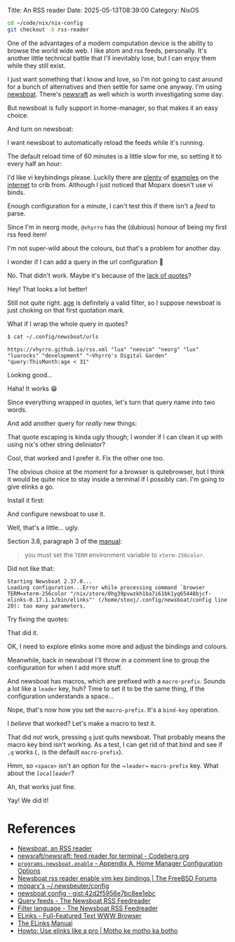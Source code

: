 Title: An RSS reader
Date: 2025-05-13T08:39:00
Category: NixOS

```bash
cd ~/code/nix/nix-config
git checkout -b rss-reader
```

One of the advantages of a modern computation device is the ability to browse the world wide web. I like atom and rss feeds, personally. It's another little technical battle that I'll inevitably lose, but I can enjoy them while they still exist.

I just want something that I know and love, so I'm not going to cast around for a bunch of alternatives and then settle for same one anyway. I'm using [newsboat](https://newsboat.org/). There's [newsraft](https://codeberg.org/newsraft/newsraft) as well which is worth investigating some day.

But newsboat is fully support in home-manager, so that makes it an easy choice.

<!-- TODO Link to commit 402a6b8 -->

And turn on newsboat:

<!-- TODO Link to commit dc081c2 -->

I want newsboat to automatically reload the feeds while it's running.

<!-- TODO Link to commit 372ed96 -->

The default reload time of 60 minutes is a little slow for me, so setting it to every half an hour:

<!-- TODO Link to commit de11f80 -->

I'd like vi keybindings please. Luckily there are [plenty](https://moparx.com/configs/newsbeuter/) of [examples](https://forums.freebsd.org/threads/newsboat-rss-reader-enable-vim-key-bindings.69448/) on the [internet](https://gist.github.com/anonymous/42d2f5956e7bc8ee1ebc) to crib from. Although I just noticed that Moparx doesn't use vi binds.

<!-- TODO Link to commit 523b823 -->

Enough configuration for a minute, I can't test this if there isn't a _feed_ to parse.

Since I'm in neorg mode, `@vhyrro` has the (dubious) honour of being my first rss feed item!

<!-- TODO Link to commit 963dad7 -->

<!-- TODO Insert image 42-newsboat_vhyrro_feed.png
-->

I'm not super-wild about the colours, but that's a problem for another day.

I wonder if I can add a query in the url configuration 🤔

<!-- TODO Link to commit 5f05957 -->

<!-- TODO Insert image 42-broken_query.png -->

No. That didn't work. Maybe it's because of the [lack of quotes](https://newsboat.org/releases/2.39/docs/newsboat.html#_query_feeds)?

<!-- TODO Link to commit 3b35cd1 -->

Hey! That looks a lot better!

<!-- TODO Insert image 42-still_broken_query.png -->

Still not quite right. [age](https://newsboat.org/releases/2.39/docs/newsboat.html#attr-age) is definitely a valid filter, so I suppose newsboat is just choking on that first quotation mark.

What if I wrap the whole query in quotes?

<!-- TODO Link to commit 72cf894 -->

```bash
$ cat ~/.config/newsboat/urls
```

```
https://vhyrro.github.io/rss.xml "lua" "neovim" "neorg" "lux" "luarocks" "development" "~Vhyrro's Digital Garden"
"query:ThisMonth:age < 31"
```

Looking good...

<!-- TODO Insert image 42-working_query.png -->

Haha! It works 😁

Since everything wrapped in quotes, let's turn that query name into two words.

<!-- TODO Link to commit 777fd83 -->

And add another query for _really_ new things:

<!-- TODO Link to commit 335b949 -->

That quote escaping is kinda ugly though; I wonder if I can clean it up with using nix's other string deliniator?

<!-- TODO Link to commit 6c8af13 -->

Cool, that worked and I prefer it. Fix the other one too.

<!-- TODO Link to commit 5740082 -->

The obvious choice at the moment for a browser is qutebrowser, but I think it would be quite nice to stay inside a terminal if I possibly can. I'm going to give elinks a go.

Install it first:

<!-- TODO Link to commit ec37c18 -->

And configure newsboat to use it.

<!-- TODO Link to commit 27524c2 -->

<!-- TODO Insert image 42-elinks_default.png -->

Well, that's a little... ugly.

Section 3.8, paragraph 3 of the [manual](http://elinks.cz/documentation/manual.html):

> you must set the `TERM` environment variable to `xterm-256color`.

<!-- TODO Link to commit 5991531 -->

Did not like that:

```
Starting Newsboat 2.37.0...
Loading configuration...Error while processing command `browser TERM=xterm-256color "/nix/store/0hg39pvwzkh1ba7i61bk1yq65448bjcf-elinks-0.17.1.1/bin/elinks"' (/home/stooj/.config/newsboat/config line 20): too many parameters.
```

Try fixing the quotes:

<!-- TODO Link to commit a975b89 -->

That did it.

OK, I need to explore elinks some more and adjust the bindings and colours.

Meanwhile, back in newsboat I'll throw in a comment line to group the configuration for when I add more stuff.

<!-- TODO Link to commit f932b5a -->

And newsboat has macros, which are prefixed with a `macro-prefix`. Sounds a lot like a `leader` key, huh? Time to set it to be the same thing, if the configuration understands a space...

<!-- TODO Link to commit 63a4b87 -->

Nope, that's now how you set the `macro-prefix`. It's a `bind-key` operation.

<!-- TODO Link to commit a03124c -->

I _believe_ that worked? Let's make a macro to test it.

<!-- TODO Link to commit a0c65dd -->

That did _not_ work, pressing `q` just quits newsboat. That probably means the macro key bind isn't working. As a test, I can get rid of that bind and see if `,q` works (`,` is the default `macro-prefix`).

<!-- TODO Link to commit e78d3e4 -->

Hmm, so `<space>` isn't an option for the ~`leader`~ `macro-prefix` key. What about the _`localleader`_?

<!-- TODO Link to commit 506da01 -->

Ah, that works just fine.

Yay! We did it!

# References

- [Newsboat, an RSS reader](https://newsboat.org/)
- [newsraft/newsraft: feed reader for terminal - Codeberg.org](https://codeberg.org/newsraft/newsraft)
- [`programs.newsboat.enable` - Appendix A. Home Manager Configuration Options](https://nix-community.github.io/home-manager/options.xhtml#opt-programs.newsboat.enable)
- [Newsboat rss reader enable vim key bindings | The FreeBSD Forums](https://forums.freebsd.org/threads/newsboat-rss-reader-enable-vim-key-bindings.69448/)
- [moparx's ~/.newsbeuter/config](https://moparx.com/configs/newsbeuter/)
- [newsboat config - gist:42d2f5956e7bc8ee1ebc](https://gist.github.com/anonymous/42d2f5956e7bc8ee1ebc)
- [Query feeds - The Newsboat RSS Feedreader](https://newsboat.org/releases/2.39/docs/newsboat.html#_query_feeds)
- [Filter language - The Newsboat RSS Feedreader](https://newsboat.org/releases/2.39/docs/newsboat.html#_filter_language)
- [ELinks - Full-Featured Text WWW Browser](http://elinks.cz/)
- [The ELinks Manual](http://elinks.cz/documentation/manual.html)
- [Howto: Use elinks like a pro | Motho ke motho ka botho](https://kmandla.wordpress.com/2007/05/06/howto-use-elinks-like-a-pro/)
